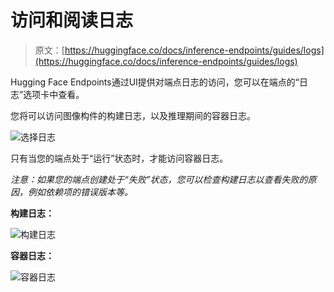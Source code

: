 # 访问和阅读日志

> 原文：[https://huggingface.co/docs/inference-endpoints/guides/logs](https://huggingface.co/docs/inference-endpoints/guides/logs)

Hugging Face Endpoints通过UI提供对端点日志的访问，您可以在端点的“日志”选项卡中查看。

您将可以访问图像构件的构建日志，以及推理期间的容器日志。

![选择日志](../Images/17399f28d3a63eb6d12b299e8960316f.png)

只有当您的端点处于“运行”状态时，才能访问容器日志。

*注意：如果您的端点创建处于“失败”状态，您可以检查构建日志以查看失败的原因，例如依赖项的错误版本等。*

**构建日志：**

![构建日志](../Images/70fb5364c95a754e5a83dd834da427e5.png)

**容器日志：**

![容器日志](../Images/7e58277afdb5f967ce6a511c2127dedb.png)
